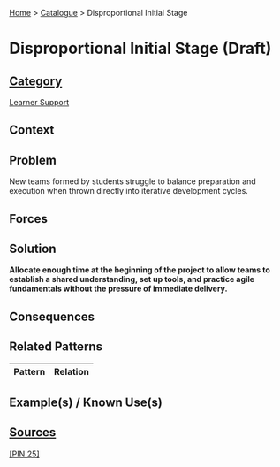 [Home](../README.md) > [Catalogue](../Patterns_catalogue.md) > Disproportional Initial Stage

# Disproportional Initial Stage (Draft)

## [Category](categories/categories.md)

[Learner Support](categories/Learner_Support.md)

## Context

## Problem

New teams formed by students struggle to balance preparation and execution when thrown directly into iterative development cycles.

## Forces

## Solution

**Allocate enough time at the beginning of the project to allow teams to establish a shared understanding, set up tools, and practice agile fundamentals without the pressure of immediate delivery.**

## Consequences

## Related Patterns

|Pattern|Relation|
|--|--|
 
## Example(s) / Known Use(s)

## [Sources](../References.md)

[[PIN'25]](publications/pin25/pin25.md)
